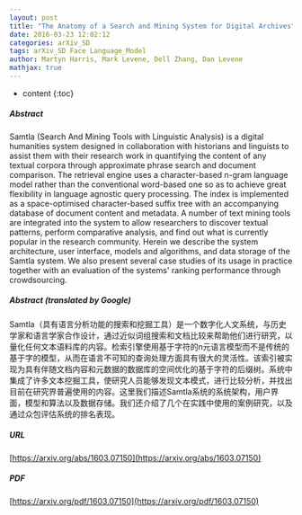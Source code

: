 ```yaml
---
layout: post
title: "The Anatomy of a Search and Mining System for Digital Archives"
date: 2016-03-23 12:02:12
categories: arXiv_SD
tags: arXiv_SD Face Language_Model
author: Martyn Harris, Mark Levene, Dell Zhang, Dan Levene
mathjax: true
---
```


* content
{:toc}

##### Abstract
Samtla (Search And Mining Tools with Linguistic Analysis) is a digital humanities system designed in collaboration with historians and linguists to assist them with their research work in quantifying the content of any textual corpora through approximate phrase search and document comparison. The retrieval engine uses a character-based n-gram language model rather than the conventional word-based one so as to achieve great flexibility in language agnostic query processing. The index is implemented as a space-optimised character-based suffix tree with an accompanying database of document content and metadata. A number of text mining tools are integrated into the system to allow researchers to discover textual patterns, perform comparative analysis, and find out what is currently popular in the research community. Herein we describe the system architecture, user interface, models and algorithms, and data storage of the Samtla system. We also present several case studies of its usage in practice together with an evaluation of the systems' ranking performance through crowdsourcing.

##### Abstract (translated by Google)
Samtla（具有语言分析功能的搜索和挖掘工具）是一个数字化人文系统，与历史学家和语言学家合作设计，通过近似词组搜索和文档比较来帮助他们进行研究，以量化任何文本语料库的内容。检索引擎使用基于字符的n元语言模型而不是传统的基于字的模型，从而在语言不可知的查询处理方面具有很大的灵活性。该索引被实现为具有伴随文档内容和元数据的数据库的空间优化的基于字符的后缀树。系统中集成了许多文本挖掘工具，使研究人员能够发现文本模式，进行比较分析，并找出目前在研究界普遍使用的内容。这里我们描述Samtla系统的系统架构，用户界面，模型和算法以及数据存储。我们还介绍了几个在实践中使用的案例研究，以及通过众包评估系统的排名表现。

##### URL
[https://arxiv.org/abs/1603.07150](https://arxiv.org/abs/1603.07150)

##### PDF
[https://arxiv.org/pdf/1603.07150](https://arxiv.org/pdf/1603.07150)

